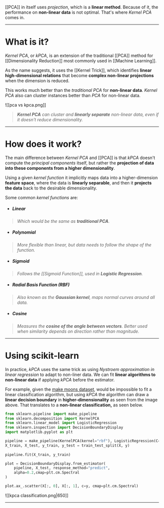 [[PCA]] in itself uses *projection*, which is a **linear method**. Because of it, the performance on **non-linear data** is not optimal. That's where *Kernel PCA* comes in.
___
# What is it?

*Kernel PCA*, or *kPCA*, is an extension of the traditional [[PCA]] method for [[Dimensionality Reduction]] most commonly used in [[Machine Learning]]. 

As the name suggests, it uses the [[Kernel Trick]], which identifies **linear high-dimensional relations** that become **complex non-linear projections** when the dimension is reduced. 

This works much better than the *traditional PCA* for **non-linear data**. *Kernel PCA* also can cluster instances better than *PCA* for non-linear data.

![[pca vs kpca.png]]

>***Kernel PCA** can cluster and **linearly separate** non-linear data, even if it doesn't reduce dimensionality.*
___
# How does it work?

The main difference between *Kernel PCA* and [[PCA]] is that *kPCA* doesn't compute the *principal components* itself, but rather the **projection of data into these components from a higher dimensionality**. 

Using a given *kernel function* it implicitly maps data into a higher-dimension **feature space**, where the data is **linearly separable**, and then it **projects the data** back to the desirable dimensionality.

Some common *kernel functions* are:

- ##### Linear
> *Which would be the same as **traditional PCA**.*

- ##### Polynomial
> *More flexible than linear, but data needs to follow the shape of the function.*

- ##### Sigmoid
>*Follows the [[Sigmoid Function]], used in **Logistic Regression**.*

- ##### Radial Basis Function (RBF)
>*Also known as the **Gaussian kernel**, maps normal curves around all data.*

- ##### Cosine
>*Measures the **cosine of the angle between vectors**. Better used when similarity depends on direction rather than magnitude.*
___
# Using scikit-learn

In practice, *kPCA* uses the same trick as using *Nystroem approximation in linear regression* to adapt to non-liner data. We can fit **linear algorithms to non-linear data** if applying *kPCA* before the estimator. 

For example, given the [make moons dataset](https://scikit-learn.org/stable/modules/generated/sklearn.datasets.make_moons.html), would be impossible to fit a linear classification algorithm, but using *kPCA* the algorithm can draw a **linear decision boundary** in **higher-dimensionality** as seen from the image above. That translates to a **non-linear classification,** as seen below.

```python
from sklearn.pipeline import make_pipeline
from sklearn.decomposition import KernelPCA
from sklearn.linear_model import LogisticRegression
from sklearn.inspection import DecisionBoundaryDisplay
import matplotlib.pyplot as plt

pipeline = make_pipeline(KernelPCA(kernel="rbf"), LogisticRegression(C=10e5))
X_train, X_test, y_train, y_test = train_test_split(X, y)  
  
pipeline.fit(X_train, y_train)

plot = DecisionBoundaryDisplay.from_estimator(  
	pipeline, X_test, response_method="predict",
	alpha=0.2,cmap=plt.cm.Spectral  
)

plot.ax_.scatter(X[:, 0], X[:, 1], c=y, cmap=plt.cm.Spectral)
```

![[kpca classification.png|650]]
___